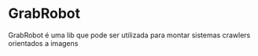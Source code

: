 # GrabRobot
GrabRobot é uma lib que pode ser utilizada para montar sistemas crawlers orientados a imagens
